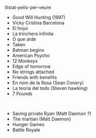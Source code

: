 llistat-pelis-per-veure

* Good Will Hunting (1997)
* Vicky Cristina Barcelona
* El hoyo
* La trinchera infinita
* O que arde
* Taken
* Batman begins
* American Psycho
* 12 Monkeys
* Edge of tomorrow
* No strings attached
* Friends with benefits
* En nom de la Rosa (Sean Conery)
* La teoria del todo (Steven hawking)
* 7 Pounds

<br>

* Saving private Ryan (Matt Daemon ?)
* The martian (Matt Daemon)
* Hunger Games
* Battle Royale
